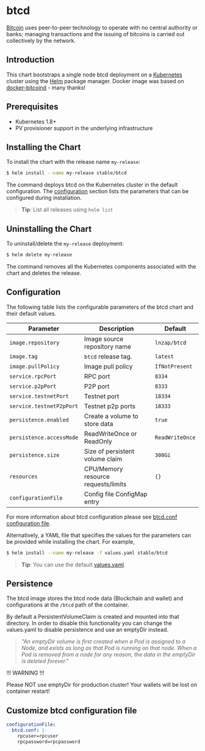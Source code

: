 # btcd

[Bitcoin](https://btcinformation.org/) uses peer-to-peer technology to operate with no central authority or banks;
managing transactions and the issuing of bitcoins is carried out collectively by the network.

## Introduction

This chart bootstraps a single node btcd deployment on a [Kubernetes](http://kubernetes.io) cluster using the [Helm](https://helm.sh) package manager.
Docker image was based on [docker-bitcoind](https://github.com/kylemanna/docker-bitcoind) - many thanks!

## Prerequisites

- Kubernetes 1.8+
- PV provisioner support in the underlying infrastructure

## Installing the Chart

To install the chart with the release name `my-release`:

```bash
$ helm install --name my-release stable/btcd
```

The command deploys btcd on the Kubernetes cluster in the default configuration.
The [configuration](#configuration) section lists the parameters that can be configured during installation.

> **Tip**: List all releases using `helm list`

## Uninstalling the Chart

To uninstall/delete the `my-release` deployment:

```bash
$ helm delete my-release
```

The command removes all the Kubernetes components associated with the chart and deletes the release.

## Configuration

The following table lists the configurable parameters of the btcd chart and their default values.

| Parameter                | Description                         | Default         |
| ------------------------ | ----------------------------------- | --------------- |
| `image.repository`       | Image source repository name        | `lnzap/btcd`    |
| `image.tag`              | `btcd` release tag.                 | `latest`        |
| `image.pullPolicy`       | Image pull policy                   | `IfNotPresent`  |
| `service.rpcPort`        | RPC port                            | `8334`          |
| `service.p2pPort`        | P2P port                            | `8333`          |
| `service.testnetPort`    | Testnet port                        | `18334`         |
| `service.testnetP2pPort` | Testnet p2p ports                   | `18333`         |
| `persistence.enabled`    | Create a volume to store data       | `true`          |
| `persistence.accessMode` | ReadWriteOnce or ReadOnly           | `ReadWriteOnce` |
| `persistence.size`       | Size of persistent volume claim     | `300Gi`         |
| `resources`              | CPU/Memory resource requests/limits | `{}`            |
| `configurationFile`      | Config file ConfigMap entry         |

For more information about btcd configuration please see [btcd.conf configuration file](https://github.com/btcsuite/btcd/tree/master/docs#Configuration).

Alternatively, a YAML file that specifies the values for the parameters can be provided while installing the chart. For example,

```bash
$ helm install --name my-release -f values.yaml stable/btcd
```

> **Tip**: You can use the default [values.yaml](values.yaml)

## Persistence

The btcd image stores the btcd node data (Blockchain and wallet) and configurations at the `/btcd` path of the container.

By default a PersistentVolumeClaim is created and mounted into that directory. In order to disable this functionality
you can change the values.yaml to disable persistence and use an emptyDir instead.

> _"An emptyDir volume is first created when a Pod is assigned to a Node, and exists as long as that Pod is running on that node. When a Pod is removed from a node for any reason, the data in the emptyDir is deleted forever."_

!!! WARNING !!!

Please NOT use emptyDir for production cluster! Your wallets will be lost on container restart!

## Customize btcd configuration file

```yaml
configurationFile:
  btcd.conf: |-
    rpcuser=rpcuser
    rpcpassword=rpcpassword
```
